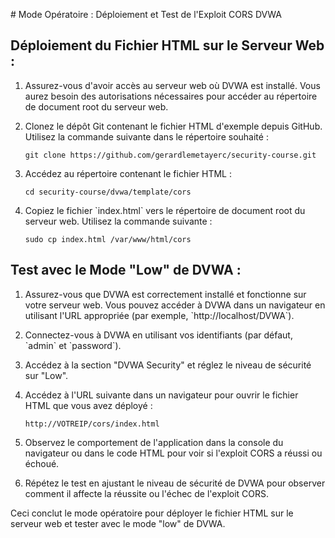 \# Mode Opératoire : Déploiement et Test de l'Exploit CORS DVWA

## Déploiement du Fichier HTML sur le Serveur Web :

1. Assurez-vous d'avoir accès au serveur web où DVWA est installé. Vous aurez besoin des autorisations nécessaires pour accéder au répertoire de document root du serveur web.

2. Clonez le dépôt Git contenant le fichier HTML d'exemple depuis GitHub. Utilisez la commande suivante dans le répertoire souhaité :
   ```
   git clone https://github.com/gerardlemetayerc/security-course.git
   ```

3. Accédez au répertoire contenant le fichier HTML :
   ```
   cd security-course/dvwa/template/cors
   ```

4. Copiez le fichier \`index.html\` vers le répertoire de document root du serveur web. Utilisez la commande suivante :
   ```
   sudo cp index.html /var/www/html/cors
   ```

## Test avec le Mode "Low" de DVWA :

1. Assurez-vous que DVWA est correctement installé et fonctionne sur votre serveur web. Vous pouvez accéder à DVWA dans un navigateur en utilisant l'URL appropriée (par exemple, \`http://localhost/DVWA\`).

2. Connectez-vous à DVWA en utilisant vos identifiants (par défaut, \`admin\` et \`password\`).

3. Accédez à la section "DVWA Security" et réglez le niveau de sécurité sur "Low".

4. Accédez à l'URL suivante dans un navigateur pour ouvrir le fichier HTML que vous avez déployé :
   ```
   http://VOTREIP/cors/index.html
   ```

5. Observez le comportement de l'application dans la console du navigateur ou dans le code HTML pour voir si l'exploit CORS a réussi ou échoué.

6. Répétez le test en ajustant le niveau de sécurité de DVWA pour observer comment il affecte la réussite ou l'échec de l'exploit CORS.

Ceci conclut le mode opératoire pour déployer le fichier HTML sur le serveur web et tester avec le mode "low" de DVWA.

